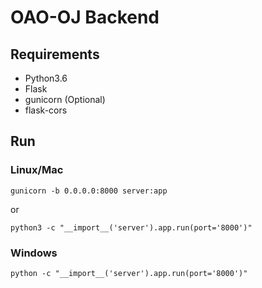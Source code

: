 # OAO-OJ Backend

## Requirements

- Python3.6
- Flask
- gunicorn (Optional)
- flask-cors

## Run

### Linux/Mac

`gunicorn -b 0.0.0.0:8000 server:app`

or

`python3 -c "__import__('server').app.run(port='8000')"`

### Windows

`python -c "__import__('server').app.run(port='8000')"`
